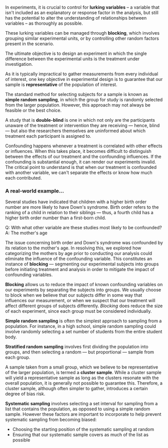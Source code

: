 In experiments, it is crucial to control for **lurking variables** – a variable that isn't included as an explanatory or response factor in the analysis, but still has the potential to alter the understanding of relationships between variables – as thoroughly as possible.

These lurking variables can be managed through **blocking**, which involves grouping similar experimental units, or by controlling other random factors present in the scenario.

The ultimate objective is to design an experiment in which the single difference between the experimental units is the treatment under investigation.

As it is typically impractical to gather measurements from every individual of interest, one key objective in experimental design is to guarantee that our sample is **representative** of the population of interest. 

The standard method for selecting subjects for a sample is known as **simple random sampling**, in which the group for study is randomly selected from the larger population. However, this approach may not always be feasible or the best choice.

A study that is **double-blind** is one in which not only are the participants unaware of the treatment or intervention they are receiving — hence, blind — but also the researchers themselves are uninformed about which treatment each participant is assigned to.

Confounding happens whenever a treatment is correlated with other effects or influences. When this takes place, it becomes difficult to distinguish between the effects of our treatment and the confounding influences. If the confounding is substantial enough, it can render our experiments invalid. The critical point to understand is that when our treatment is confounded with another variable, we can't separate the effects or know how much each contributed.

### A real-world example...

Several studies have indicated that children with a higher birth order number are more likely to have Down's syndrome. Birth order refers to the ranking of a child in relation to their siblings — thus, a fourth child has a higher birth order number than a first-born child.

Q: With what other variable are these studies most likely to be confounded?
A: The mother's age

The issue concerning birth order and Down's syndrome was confounded by its relation to the mother's age. In resolving this, we explored how categorizing the mothers by age prior to conducting our analysis could eliminate the influence of the confounding variable. This constitutes an instance of **blocking** — segmenting our experimental subjects into groups before initiating treatment and analysis in order to mitigate the impact of confounding variables.

**Blocking** allows us to reduce the impact of known confounding variables on our experiments by separating the subjects into groups. We usually choose to block when we believe that our subjects differ in some way that influences our measurement, or when we suspect that our treatment will affect different groups of subjects differently. _Blocking_ does reduce the size of each experiment, since each group must be considered individually.

**Simple random sampling** is often the simplest approach to sampling from a population. For instance, in a high school, simple random sampling could involve randomly selecting a set number of students from the entire student body.

**Stratified random sampling** involves first dividing the population into groups, and then selecting a random — but proportional — sample from each group.

A sample taken from a small group, which we believe to be representative of the larger population, is termed a **cluster sample**. While a cluster sample will yield a representative sample as long as the clusters resonate with the overall population, it is generally not possible to guarantee this. Therefore, a cluster sample, although often simpler to gather, introduces a certain degree of bias risk. 

**Systematic sampling** involves selecting a set interval for sampling from a list that contains the population, as opposed to using a simple random sample. However these factors are important to incorporate to help prevent systematic sampling from becoming biased:

* Choosing the starting position of the systematic sampling at random
* Ensuring that our systematic sample covers as much of the list as possible